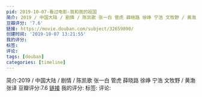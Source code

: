 ```yaml
---
pid: 2019-10-07-看过电影-我和我的祖国
简介: 2019 / 中国大陆 / 剧情 / 陈凯歌 张一白 管虎 薛晓路 徐峥 宁浩 文牧野 / 黄渤 张译
豆瓣评分: '7.6'
链接: https://movie.douban.com/subject/32659890/
创建时间: '2019-10-07 13:21:55'
我的评分:
标签:
评论:
tags: [douban]
categories: [timeline]
---
```

简介:2019 / 中国大陆 / 剧情 / 陈凯歌 张一白 管虎 薛晓路 徐峥 宁浩 文牧野 / 黄渤 张译
豆瓣评分:7.6
[链接](https://movie.douban.com/subject/32659890/)
我的评分:
标签:
评论:
